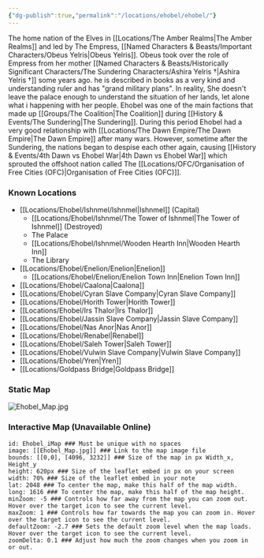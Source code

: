 ```yaml
---
{"dg-publish":true,"permalink":"/locations/ehobel/ehobel/"}
---
```


The home nation of the Elves in [[Locations/The Amber Realms\|The Amber Realms]] and led by The Empress, [[Named Characters & Beasts/Important Characters/Obeus Yelris\|Obeus Yelris]]. Obeus took over the role of Empress from her mother [[Named Characters & Beasts/Historically Significant  Characters/The Sundering Characters/Ashira Yelris †\|Ashira Yelris †]] some years ago. he is described in books as a very kind and understanding ruler and has "grand military plans". In reality, She doesn't leave the palace enough to understand the situation of her lands, let alone what i happening with her people. Ehobel was one of the main factions that made up [[Groups/The Coalition\|The Coalition]] during [[History & Events/The Sundering\|The Sundering]]. During this period Ehobel had a very good relationship with [[Locations/The Dawn Empire/The Dawn Empire\|The Dawn Empire]] after many wars. However, sometime after the Sundering, the nations began to despise each other again, causing [[History & Events/4th Dawn vs Ehobel War\|4th Dawn vs Ehobel War]] which sprouted the offshoot nation called The [[Locations/OFC/Organisation of Free Cities (OFC)\|Organisation of Free Cities (OFC)]].

### Known Locations
- [[Locations/Ehobel/Ishnmel/Ishnmel\|Ishnmel]] (Capital)
	- [[Locations/Ehobel/Ishnmel/The Tower of Ishnmel\|The Tower of Ishnmel]] (Destroyed)
	- The Palace
	- [[Locations/Ehobel/Ishnmel/Wooden Hearth Inn\|Wooden Hearth Inn]]
	- The Library
- [[Locations/Ehobel/Enelion/Enelion\|Enelion]]
	- [[Locations/Ehobel/Enelion/Enelion Town Inn\|Enelion Town Inn]]
- [[Locations/Ehobel/Caalona\|Caalona]]
- [[Locations/Ehobel/Cyran Slave Company\|Cyran Slave Company]]
- [[Locations/Ehobel/Horith Tower\|Horith Tower]]
- [[Locations/Ehobel/Irs Thalor\|Irs Thalor]]
- [[Locations/Ehobel/Jassin Slave Company\|Jassin Slave Company]]
- [[Locations/Ehobel/Nas Anor\|Nas Anor]]
- [[Locations/Ehobel/Renabel\|Renabel]]
- [[Locations/Ehobel/Saleh Tower\|Saleh Tower]]
- [[Locations/Ehobel/Vulwin Slave Company\|Vulwin Slave Company]]
- [[Locations/Ehobel/Yren\|Yren]]
- [[Locations/Goldpass Bridge\|Goldpass Bridge]]

### Static Map
![Ehobel_Map.jpg](/img/user/Admin/Attachments/Ehobel_Map.jpg)

### Interactive Map (Unavailable Online)
```leaflet  
id: Ehobel_iMap ### Must be unique with no spaces  
image: [[Ehobel_Map.jpg]] ### Link to the map image file  
bounds: [[0,0], [4096, 3232]] ### Size of the map in px Width_x, Height_y  
height: 620px ### Size of the leaflet embed in px on your screen  
width: 70% ### Size of the leaflet embed in your note  
lat: 2048 ### To center the map, make this half of the map width.  
long: 1616 ### To center the map, make this half of the map height.  
minZoom: -5 ### Controls how far away from the map you can zoom out. Hover over the target icon to see the current level.  
maxZoom: 1 ### Controls how far towards the map you can zoom in. Hover over the target icon to see the current level.  
defaultZoom: -2.7 ### Sets the default zoom level when the map loads. Hover over the target icon to see the current level.  
zoomDelta: 0.1 ### Adjust how much the zoom changes when you zoom in or out.
```
